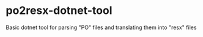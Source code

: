 # po2resx-dotnet-tool
Basic dotnet tool for parsing "PO" files and translating them into "resx" files
